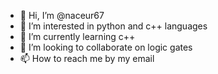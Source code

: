 - 👋 Hi, I’m @naceur67
- 👀 I’m interested in python and c++ languages
- 🌱 I’m currently learning c++
- 💞️ I’m looking to collaborate on logic gates
- 📫 How to reach me by my email

<!---
naceur67/naceur67 is a ✨ special ✨ repository because its `README.md` (this file) appears on your GitHub profile.
You can click the Preview link to take a look at your changes.
--->
